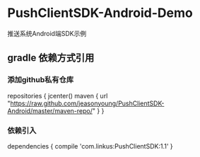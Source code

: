 # PushClientSDK-Android-Demo
推送系统Android端SDK示例

## gradle 依赖方式引用
### 添加github私有仓库
repositories {
    jcenter()
    maven {
        url "https://raw.github.com/jeasonyoung/PushClientSDK-Android/master/maven-repo/"
    }
}

### 依赖引入
dependencies {
   compile 'com.linkus:PushClientSDK:1.1'
}

